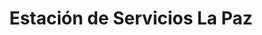 ---
title: "Estación de Servicios La Paz"
url: /caracas/estacion-de-servicios-la-paz/
shop: piezas de automóviles
---